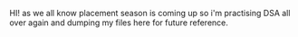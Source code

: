 HI! as we all know placement season is coming up so i'm practising DSA all over again and dumping my files here for future reference.

